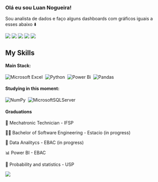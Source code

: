 ### Olá eu sou Luan Nogueira!

Sou analista de dados e faço alguns dashboards com gráficos iguais a esses abaixo ⬇️

[![](https://raw.githubusercontent.com/Luanog/github-profile-summary-cards-example/master/profile-summary-card-output/vision_friendly_dark/0-profile-details.svg)](https://github.com/Luanog/github-profile-summary-cards)
[![](https://raw.githubusercontent.com/Luanog/github-profile-summary-cards-example/master/profile-summary-card-output/vision_friendly_dark/1-repos-per-language.svg)](https://github.com/Luanog/github-profile-summary-cards) [![](https://raw.githubusercontent.com/Luanog/github-profile-summary-cards-example/master/profile-summary-card-output/vision_friendly_dark/2-most-commit-language.svg)](https://github.com/Luanog/github-profile-summary-cards)
[![](https://raw.githubusercontent.com/Luanog/github-profile-summary-cards-example/master/profile-summary-card-output/vision_friendly_dark/3-stats.svg)](https://github.com/Luanog/github-profile-summary-cards) [![](https://raw.githubusercontent.com/Luanog/github-profile-summary-cards-example/master/profile-summary-card-output/vision_friendly_dark/4-productive-time.svg)](https://github.com/Luanog/github-profile-summary-cards)


## My Skills

#### Main Stack:

![Microsoft Excel](https://img.shields.io/badge/Microsoft_Excel-217346?style=for-the-badge&logo=microsoft-excel&logoColor=white)&nbsp;
![Python](https://img.shields.io/badge/Python-14354C?style=for-the-badge&logo=python&logoColor=white)&nbsp;
![Power Bi](https://img.shields.io/badge/power_bi-F2C811?style=for-the-badge&logo=powerbi&logoColor=black)&nbsp;
![Pandas](https://img.shields.io/badge/pandas-%23150458.svg?style=for-the-badge&logo=pandas&logoColor=white)&nbsp;

#### Studying in this moment:


![NumPy](https://img.shields.io/badge/numpy-%23013243.svg?style=for-the-badge&logo=numpy&logoColor=white)&nbsp;
![MicrosoftSQLServer](https://img.shields.io/badge/Microsoft%20SQL%20Server-CC2927?style=for-the-badge&logo=microsoft%20sql%20server&logoColor=white)&nbsp;


#### Graduations

🤖 Mechatronic Technician - IFSP

🧑‍💻 Bachelor of Software Engineering - Estacio (in progress)

🎲 Data Analitycs - EBAC (in progress)

📊 Power BI - EBAC

🔢 Probability and statistics - USP

<code><a href="https://www.linkedin.com/in/luan-nogueira-b6048a22b/" target="_blank"><img src="https://img.shields.io/badge/-LinkedIn-%230077B5?style=for-the-badge&logo=linkedin&logoColor=white" target="_blank"></a>  </code>



